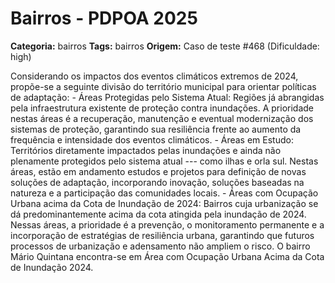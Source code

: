 # Bairros - PDPOA 2025

**Categoria:** bairros
**Tags:** bairros
**Origem:** Caso de teste #468 (Dificuldade: high)

Considerando os impactos dos eventos climáticos extremos de 2024, propõe-se a seguinte divisão do território municipal para orientar políticas de adaptação: - Áreas Protegidas pelo Sistema Atual: Regiões já abrangidas pela infraestrutura existente de proteção contra inundações. A prioridade nestas áreas é a recuperação, manutenção e eventual modernização dos sistemas de proteção, garantindo sua resiliência frente ao aumento da frequência e intensidade dos eventos climáticos. - Áreas em Estudo: Territórios diretamente impactados pelas inundações e ainda não plenamente protegidos pelo sistema atual --- como ilhas e orla sul. Nestas áreas, estão em andamento estudos e projetos para definição de novas soluções de adaptação, incorporando inovação, soluções baseadas na natureza e a participação das comunidades locais. - Áreas com Ocupação Urbana acima da Cota de Inundação de 2024: Bairros cuja urbanização se dá predominantemente acima da cota atingida pela inundação de 2024. Nessas áreas, a prioridade é a prevenção, o monitoramento permanente e a incorporação de estratégias de resiliência urbana, garantindo que futuros processos de urbanização e adensamento não ampliem o risco. O bairro Mário Quintana encontra-se em Área com Ocupação Urbana Acima da Cota de Inundação 2024.